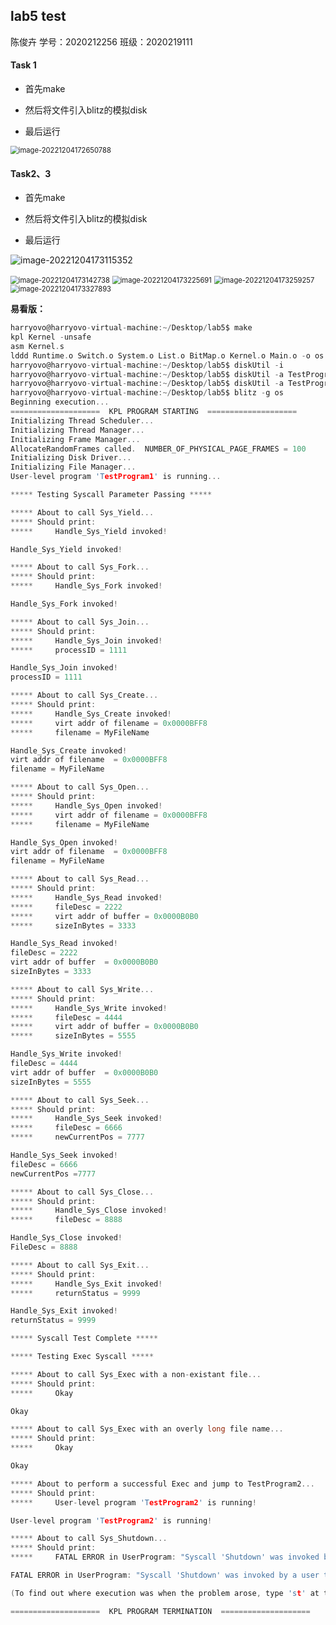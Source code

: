 ## lab5 test

陈俊卉   学号：2020212256   班级：2020219111

#### Task 1

- 首先make

- 然后将文件引入blitz的模拟disk
- 最后运行

<img src="C:\Users\HaRry_\AppData\Roaming\Typora\typora-user-images\image-20221204172650788.png" alt="image-20221204172650788" style="zoom: 80%;" />



#### Task2、3

- 首先make

- 然后将文件引入blitz的模拟disk
- 最后运行

![image-20221204173115352](C:\Users\HaRry_\AppData\Roaming\Typora\typora-user-images\image-20221204173115352.png)

<img src="C:\Users\HaRry_\AppData\Roaming\Typora\typora-user-images\image-20221204173142738.png" alt="image-20221204173142738" style="zoom:80%;" />

<img src="C:\Users\HaRry_\AppData\Roaming\Typora\typora-user-images\image-20221204173225691.png" alt="image-20221204173225691" style="zoom:80%;" />

<img src="C:\Users\HaRry_\AppData\Roaming\Typora\typora-user-images\image-20221204173259257.png" alt="image-20221204173259257" style="zoom:80%;" />

<img src="C:\Users\HaRry_\AppData\Roaming\Typora\typora-user-images\image-20221204173327893.png" alt="image-20221204173327893" style="zoom:80%;" />



**易看版：**

```c
harryovo@harryovo-virtual-machine:~/Desktop/lab5$ make
kpl Kernel -unsafe
asm Kernel.s
lddd Runtime.o Switch.o System.o List.o BitMap.o Kernel.o Main.o -o os
harryovo@harryovo-virtual-machine:~/Desktop/lab5$ diskUtil -i
harryovo@harryovo-virtual-machine:~/Desktop/lab5$ diskUtil -a TestProgram1 TestProgram1
harryovo@harryovo-virtual-machine:~/Desktop/lab5$ diskUtil -a TestProgram2 TestProgram2
harryovo@harryovo-virtual-machine:~/Desktop/lab5$ blitz -g os
Beginning execution...
====================  KPL PROGRAM STARTING  ====================
Initializing Thread Scheduler...
Initializing Thread Manager...
Initializing Frame Manager...
AllocateRandomFrames called.  NUMBER_OF_PHYSICAL_PAGE_FRAMES = 100
Initializing Disk Driver...
Initializing File Manager...
User-level program 'TestProgram1' is running...

***** Testing Syscall Parameter Passing *****

***** About to call Sys_Yield...
***** Should print:
*****     Handle_Sys_Yield invoked!

Handle_Sys_Yield invoked!

***** About to call Sys_Fork...
***** Should print:
*****     Handle_Sys_Fork invoked!

Handle_Sys_Fork invoked!

***** About to call Sys_Join...
***** Should print:
*****     Handle_Sys_Join invoked!
*****     processID = 1111

Handle_Sys_Join invoked!
processID = 1111

***** About to call Sys_Create...
***** Should print:
*****     Handle_Sys_Create invoked!
*****     virt addr of filename = 0x0000BFF8
*****     filename = MyFileName

Handle_Sys_Create invoked!
virt addr of filename  = 0x0000BFF8
filename = MyFileName

***** About to call Sys_Open...
***** Should print:
*****     Handle_Sys_Open invoked!
*****     virt addr of filename = 0x0000BFF8
*****     filename = MyFileName

Handle_Sys_Open invoked!
virt addr of filename  = 0x0000BFF8
filename = MyFileName

***** About to call Sys_Read...
***** Should print:
*****     Handle_Sys_Read invoked!
*****     fileDesc = 2222
*****     virt addr of buffer = 0x0000B0B0
*****     sizeInBytes = 3333

Handle_Sys_Read invoked!
fileDesc = 2222
virt addr of buffer  = 0x0000B0B0
sizeInBytes = 3333

***** About to call Sys_Write...
***** Should print:
*****     Handle_Sys_Write invoked!
*****     fileDesc = 4444
*****     virt addr of buffer = 0x0000B0B0
*****     sizeInBytes = 5555

Handle_Sys_Write invoked!
fileDesc = 4444
virt addr of buffer  = 0x0000B0B0
sizeInBytes = 5555

***** About to call Sys_Seek...
***** Should print:
*****     Handle_Sys_Seek invoked!
*****     fileDesc = 6666
*****     newCurrentPos = 7777

Handle_Sys_Seek invoked!
fileDesc = 6666
newCurrentPos =7777

***** About to call Sys_Close...
***** Should print:
*****     Handle_Sys_Close invoked!
*****     fileDesc = 8888

Handle_Sys_Close invoked!
FileDesc = 8888

***** About to call Sys_Exit...
***** Should print:
*****     Handle_Sys_Exit invoked!
*****     returnStatus = 9999

Handle_Sys_Exit invoked! 
returnStatus = 9999

***** Syscall Test Complete *****

***** Testing Exec Syscall *****

***** About to call Sys_Exec with a non-existant file...
***** Should print:
*****     Okay

Okay

***** About to call Sys_Exec with an overly long file name...
***** Should print:
*****     Okay

Okay

***** About to perform a successful Exec and jump to TestProgram2...
***** Should print:
*****     User-level program 'TestProgram2' is running!

User-level program 'TestProgram2' is running!

***** About to call Sys_Shutdown...
***** Should print:
*****     FATAL ERROR in UserProgram: "Syscall 'Shutdown' was invoked by a user thread" -- TERMINATING!

FATAL ERROR in UserProgram: "Syscall 'Shutdown' was invoked by a user thread" -- TERMINATING!

(To find out where execution was when the problem arose, type 'st' at the emulator prompt.)

====================  KPL PROGRAM TERMINATION  ====================

```

